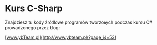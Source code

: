 # Kurs C-SharpZnajdziesz tu kody źródłowe programów tworzonych podczas kursu C# prowadzonego przez blog: [www.ybTeam.pl](http://www.ybteam.pl/?page_id=53)